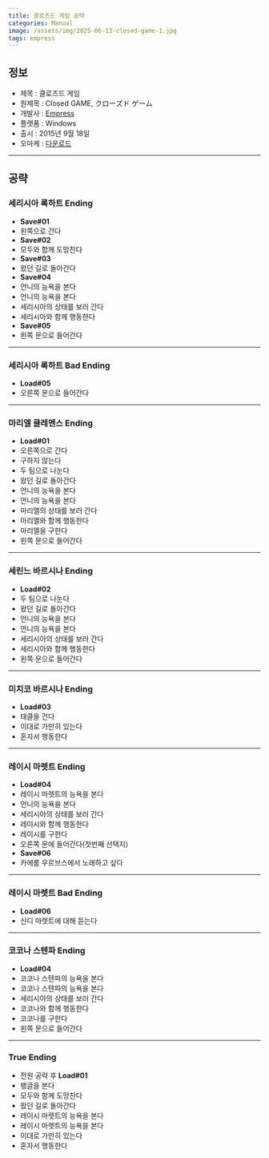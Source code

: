 ```yaml
---
title: 클로즈드 게임 공략
categories: Manual
image: /assets/img/2025-06-13-closed-game-1.jpg
tags: empress
---
```


## 정보

* 제목 : 클로즈드 게임 
* 원제목 : Closed GAME, クローズド ゲーム
* 개발사 : [Empress](/tags/empress)
* 플랫폼 : Windows
* 출시 : 2015년 9월 18일
* 오마케 : [다운로드](/assets/omake/closed-game.zip)

---

## 공략

### 세리시아 록하트 Ending

* **Save#01**
* 왼쪽으로 간다
* **Save#02**
* 모두와 함께 도망친다
* **Save#03**
* 왔던 길로 돌아간다
* **Save#04**
* 언니의 능욕을 본다
* 언니의 능욕을 본다
* 세리시아의 상태를 보러 간다
* 세리시아와 함께 행동한다
* **Save#05**
* 왼쪽 문으로 들어간다

---

### 세리시아 록하트 Bad Ending

* **Load#05**
* 오른쪽 문으로 들어간다

---

### 마리엘 클레멘스 Ending

* **Load#01**
* 오른쪽으로 간다
* 구하지 않는다
* 두 팀으로 나눈다
* 왔던 길로 돌아간다
* 언니의 능욕을 본다
* 언니의 능욕을 본다
* 마리엘의 상태를 보러 간다
* 마리엘와 함께 행동한다
* 마리엘을 구한다
* 왼쪽 문으로 들어간다

---

### 세린느 바르시나 Ending

* **Load#02**
* 두 팀으로 나눈다
* 왔던 길로 돌아간다
* 언니의 능욕을 본다
* 언니의 능욕을 본다
* 세리시아의 상태를 보러 간다
* 세리시아와 함께 행동한다
* 왼쪽 문으로 들어간다

---

### 미치코 바르시나 Ending

* **Load#03**
* 태클을 건다
* 이대로 가만히 있는다
* 혼자서 행동한다

---

### 레이시 마렛트 Ending

* **Load#04**
* 레이시 마렛트의 능욕을 본다
* 언니의 능욕을 본다
* 세리시아의 상태를 보러 간다
* 레이시와 함께 행동한다
* 레이시를 구한다
* 오른쪽 문에 들어간다(첫번째 선택지)
* **Save#06**
* 카에룸 우르브스에서 노래하고 싶다

---

### 레이시 마렛트 Bad Ending

* **Load#06**
* 신디 마렛트에 대해 듣는다

---

### 코코나 스텐파 Ending
 
* **Load#04**
* 코코나 스텐파의 능욕을 본다
* 코코나 스텐파의 능욕을 본다
* 세리시아의 상태를 보러 간다
* 코코나와 함께 행동한다
* 코코나를 구한다
* 왼쪽 문으로 들어간다

---

### True Ending

* 전원 공략 후 **Load#01**
* 뱅글을 본다
* 모두와 함께 도망친다
* 왔던 길로 돌아간다
* 레이시 마렛트의 능욕을 본다
* 레이시 마렛트의 능욕을 본다
* 이대로 가만히 있는다
* 혼자서 행동한다

